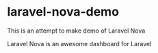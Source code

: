 # laravel-nova-demo

This is an attempt to make demo of Laravel Nova

Laravel Nova is an awesome dashboard for Laravel
